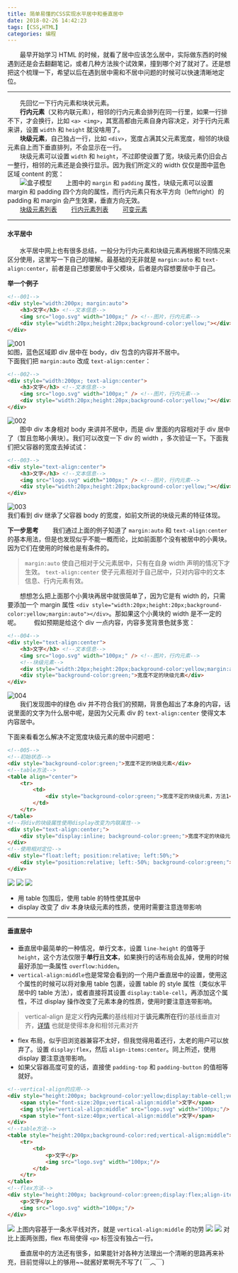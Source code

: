```yaml
---
title: 简单易懂的CSS实现水平居中和垂直居中
date: 2018-02-26 14:42:23
tags: [CSS,HTML]
categories: 编程
---
```

　　最早开始学习 HTML 的时候，就看了居中应该怎么居中，实际做东西的时候遇到还是会去翻翻笔记，或者几种方法挨个试效果，撞到哪个对了就对了。还是想把这个梳理一下，希望以后在遇到居中需和不居中问题的时候可以快速清晰地定位。<!--more-->

---
　　先回忆一下行内元素和块状元素。  
　　**行内元素**（又称内联元素），相邻的行内元素会排列在同一行里，如果一行排不下，才会换行，比如 `<a> <img>`，其宽高都由元素自身内容决定，对于行内元素来讲，设置 `width` 和 `height` 就没啥用了。  
　　**块级元素**，自己独占一行，比如 `<div>`，宽度占满其父元素宽度，相邻的块级元素自上而下垂直排列，不会显示在一行。  
　　块级元素可以设置 `width` 和 `height`，不过即使设置了宽，块级元素仍旧会占一整行，相邻的元素还是会换行显示。因为我们所定义的 width 仅仅是图中蓝色区域 content 的宽：  
　　![盒子模型](http://wx3.sinaimg.cn/large/61b81d32gy1forkm52td0j206805da9y.jpg)
　　上图中的 `margin` 和 `padding` 属性，块级元素可以设置 margin 和 padding 四个方向的属性，而行内元素只有水平方向（left\right）的 padding 和 margin 会产生效果，垂直方向无效。  
　　[块级元素列表](http://wx4.sinaimg.cn/large/61b81d32gy1form1pdgxbj20eq0ho3zt.jpg)
　　[行内元素列表](http://wx1.sinaimg.cn/large/61b81d32gy1form1vz4z6j20dz0g2gms.jpg)
　　[可变元素](http://wx4.sinaimg.cn/large/61b81d32gy1form1son7cj20ei051aaj.jpg)

---
#### 水平居中
　　水平居中网上也有很多总结，一般分为行内元素和块级元素再根据不同情况来区分使用，这里写一下自己的理解。最基础的无非就是 `margin:auto` 和 `text-align:center`，前者是自己想要居中于父模块，后者是内容想要居中于自己。

**举一个例子**
```html
<!--001-->
<div style="width:200px; margin:auto">
	<h3>文字</h3> <!--文本信息-->
	<img src="logo.svg" width="100px;" /> <!--图片，行内元素-->
	<div style="width:20px;height:20px;background-color:yellow;"></div> <!--块级元素-->
</div>
```
![001](http://wx3.sinaimg.cn/large/61b81d32gy1forof60p93j20bb06a3ye.jpg)  
如图，蓝色区域即 div 居中在 body，div 包含的内容并不居中。  
下面我们把 `margin:auto` 改成 `text-align:center`：
```html
<!--002-->
<div style="width:200px; text-align:center">
	<h3>文字</h3> <!--文本信息-->
	<img src="logo.svg" width="100px;" /> <!--图片，行内元素-->
	<div style="width:20px;height:20px;background-color:yellow;"></div> <!--块级元素-->
</div>
```
![002](http://wx4.sinaimg.cn/large/61b81d32gy1forov4xvf0j20bc06jmx8.jpg)  
　　图中 div 本身相对 body 来讲并不居中，而是 div 里面的内容相对于 div 居中了（暂且忽略小黄块）。我们可以改变一下 div 的 width ，多次验证一下。下面我们把父容器的宽度去掉试试：
```html
<!--003-->
<div style="text-align:center">
	<h3>文字</h3> <!--文本信息-->
	<img src="logo.svg" width="100px;" /> <!--图片，行内元素-->
	<div style="width:20px;height:20px;background-color:yellow;"></div> <!--块级元素-->
</div>
```
![003](http://wx4.sinaimg.cn/large/61b81d32gy1fotkrp2yk9j20az05uweh.jpg)  
我们看到 div 继承了父容器 body 的宽度，如前文所说的块级元素的特征体现。  

**下一步思考**
　　我们通过上面的例子知道了 `margin:auto` 和 `text-align:center` 的基本用法，但是也发现似乎不能一概而论，比如前面那个没有被居中的小黄块。因为它们在使用的时候也是有条件的。
>`margin:auto` 使自己相对于父元素居中，只有在自身 width 声明的情况下才生效。
`text-align:center` 使子元素相对于自己居中，只对内容中的文本信息、行内元素有效。

　　想想怎么把上面那个小黄块再居中就很简单了，因为它是有 width 的，只需要添加一个 margin 属性 `<div style="width:20px;height:20px;background-color:yellow;margin:auto"></div>`。那如果这个小黄块的 width 是不一定的呢。
　　假如预期是给这个 div 一点内容，内容多宽背景色就多宽：
```html
<!--004-->
<div style="text-align:center">
	<h3>文字</h3> <!--文本信息-->
	<img src="logo.svg" width="100px;" /> <!--图片，行内元素-->
	<!--块级元素-->
	<div style="width:20px;height:20px;background-color:yellow;margin:auto"></div>
	<div style="background-color:green;">宽度不定的块级元素</div>
</div>
```
![004](http://wx3.sinaimg.cn/mw690/61b81d32gy1fotm4ajqyaj20b1064t8m.jpg)  
　　我们发现图中的绿色 div 并不符合我们的预期，背景色超出了本身的内容，话说里面的文字为什么居中呢，是因为父元素 div 的 `text-align:center` 使得文本内容居中。

下面来看看怎么解决不定宽度块级元素的居中问题吧：
```html
<!--005-->
<!--初始状态-->
<div style="background-color:green;">宽度不定的块级元素</div>
<!--table方法-->
<table align="center">
    <tr>
        <td>
            <div style="background-color:green;">宽度不定的块级元素，方法1</div>
        </td>
    </tr>
</table>
<!--将div的块级属性使用display改变为内联属性-->
<div style="text-align:center;">
    <div style="display:inline; background-color:green;">宽度不定的块级元素，方法2</div>
</div>
<!--使用相对定位-->
<div style="float:left; position:relative; left:50%;">
    <div style="position:relative; left:-50%; background-color:green;">宽度不定的块级元素，方法3</div>
</div>
```
![](http://wx4.sinaimg.cn/mw690/61b81d32gy1fotmyavus5j20ax03et90.jpg)
![](http://wx4.sinaimg.cn/mw690/61b81d32gy1fotmylx6ewj20b103gjrp.jpg)
![](http://wx3.sinaimg.cn/mw690/61b81d32gy1fotmyolhp7j20b203pgly.jpg)

+ 用 table 包围后，使用 table 的特性使其居中
+ display 改变了 div 本身块级元素的性质，使用时需要注意连带影响

---
#### 垂直居中
+ 垂直居中最简单的一种情况，单行文本，设置 `line-height` 的值等于 `height`，这个方法仅限于**单行**且**文本**，如果换行的话布局会乱掉，使用的时候最好添加一条属性 `overflow:hidden`。
+ `vertical-align:middle`也是常常会看到的一个用户垂直居中的设置，使用这个属性的时候可以将对象用 table 包裹，设置 table 的 style 属性（类似水平居中的 table 方法），或者直接将其设置 `display:table-cell`，再添加这个属性，不过 display 操作改变了元素本身的性质，使用时要注意连带影响。
 >vertical-align 是定义**行内元素**的基线相对于**该元素所在行**的基线垂直对齐，[详情](http://www.w3school.com.cn/cssref/pr_pos_vertical-align.asp)
也就是使得本身和相邻元素对齐
+ flex 布局，似乎旧浏览器兼容不太好，但我觉得用着还行，太老的用户可以放弃了。设置 `display:flex`，然后 `align-items:center`。同上所述，使用 display 要注意连带影响。
+ 如果父容器高度可变的话，直接使 `padding-top` 和 `padding-button` 的值相等就好。
```html
<!--vertical-align的应用-->
<div style="height:200px; background-color:yellow;display:table-cell;vertical-align:middle">
	<span style="font-size:20px;vertical-align:middle">文字</span>
	<img style="vertical-align:middle" src="logo.svg" width="100px;"/>
	<span style="font-size:40px;vertical-align:middle">文字</span>
</div>
<!--table方法-->
<table style="height:200px;background-color:red;vertical-align:middle">
    <tr>
        <td>
        	<p>文字</p>
        	<img src="logo.svg" width="100px;"/>
        </td>
    </tr>
</table>
<!--flex方法-->
<div style="height:200px; background-color:green;display:flex;align-items:center">
	<p>文字</p>
	<img src="logo.svg" width="100px;"/>
</div>
```
![](http://wx2.sinaimg.cn/mw690/61b81d32gy1fotu60t46nj20b307bmx9.jpg)
上图内容基于一条水平线对齐，就是 `vertical-align:middle` 的功劳
![](http://wx1.sinaimg.cn/mw690/61b81d32gy1fotu63ll0nj20b006rdfu.jpg)
![](http://wx2.sinaimg.cn/mw690/61b81d32gy1fotu65z2xcj20ay06cglq.jpg)
对比上面两张图，flex 布局使得 `<p>` 标签没有独占一行。

　　垂直居中的方法还有很多，如果能针对各种方法理出一个清晰的思路再来补充，目前觉得以上的够用~~就酱好累啊先不写了( ￣︿￣)